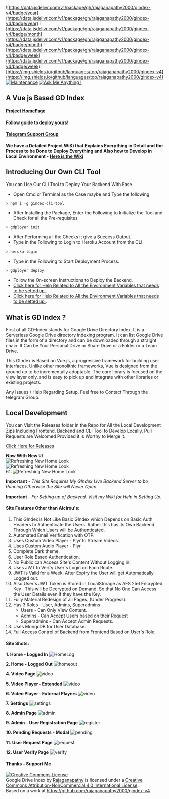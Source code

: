 ![https://data.jsdelivr.com/v1/package/gh/rajaganapathy2000/gindex-v4/badge/year](https://data.jsdelivr.com/v1/package/gh/rajaganapathy2000/gindex-v4/badge/year) ![https://data.jsdelivr.com/v1/package/gh/rajaganapathy2000/gindex-v4/badge/month](https://data.jsdelivr.com/v1/package/gh/rajaganapathy2000/gindex-v4/badge/month) ![https://data.jsdelivr.com/v1/package/gh/rajaganapathy2000/gindex-v4/badge/week](https://data.jsdelivr.com/v1/package/gh/rajaganapathy2000/gindex-v4/badge/week) ![https://img.shields.io/github/languages/top/rajaganapathy2000/gindex-v4](https://img.shields.io/github/languages/top/rajaganapathy2000/gindex-v4) [![Maintenance](https://img.shields.io/badge/Maintained%3F-yes-green.svg)](https://GitHub.com/Naereen/StrapDown.js/graphs/commit-activity) [![Ask Me Anything !](https://img.shields.io/badge/Ask%20me-anything-1abc9c.svg)](https://t.me/joinchat/MXJ4wk5Gs__QFZbvBdd_pg)

##  A Vue js Based GD Index

#### [Project HomePage](https://gen.infozy.tk/)
#### [Follow guide to deploy yours!](https://telegra.ph/Google-Drive-Ultimate-Index-07-04)
#### [Telegram Support Group](https://t.me/joinchat/MXJ4wk5Gs__QFZbvBdd_pg)

#### We have a Detailed Project WiKi that Explains Everything in Detail and the Process to be Done to Deploy Everything and Also how to Develop in Local Environment - [Here is the Wiki](https://github.com/rajaganapathy2000/gindex-v4/wiki)

## Introducing Our Own CLI Tool

You can Use Our CLI Tool to Deploy Your Backend With Ease.

* Open Cmd or Terminal as the Case maybe and Type the following

```js
> npm i -g gindex-cli-tool
```

* After Installing the Package, Enter the Following to Initialize the Tool and Check for all the Pre-requisites

```js
> gdployer init
```

* After Performing all the Checks it give a Success Output.
* Type in the Following to Login to Heroku Account from the CLI.

```js
> heroku login
```

* Type in the Following to Start Deployment Process.

```js
> gdployer deploy
```

* Follow the On-screen Instructions to Deploy the Backend.
* [Click here for Help Related to All the Environment Variables that needs to be setted up.](https://github.com/rajaganapathy2000/gindex-v4/wiki/ackend-envirnment-variables).
* [Click here for Help Related to All the Environment Variables that needs to be setted up.](https://github.com/rajaganapathy2000/gindex-v4/wiki/backend-envirnment-variables).

## What is GD Index ?

First of all GD-Index stands for Google Drive Directory Index. It is a Serverless Google Drive directory indexing program. It can list Google Drive files in the form of a directory and can be downloaded through a straight chain. It Can be Your Personal Drive or Share Drive or a Folder or a Team Drive.

This GIndex is Based on Vue.js, a progressive framework for building user interfaces. Unlike other monolithic frameworks, Vue is designed from the ground up to be incrementally adoptable. The core library is focused on the view layer only, and is easy to pick up and integrate with other libraries or existing projects.

Any Issues / Help Regarding Setup, Feel free to Contact Through the telegram Group.

## Local Development

You can Visit the Releases folder in the Repo for All the Local Development Zips Including Frontend, Backend and CLI Tool to Develop Locally. Pull Requests are Welcomed Provided it is Worthy to Merge it.

[Click Here for Releases](https://github.com/rajaganapathy2000/gindex-v4/tree/master/releases)

**Now With New UI**<br>
![Refreshing New Home Look](https://github.com/rajaganapathy2000/gindex-v4/blob/dark-mode-0-1/imgs/home.png?raw=true)<br>
![Refreshing New Home Look](https://github.com/rajaganapathy2000/gindex-v4/blob/dark-mode-0-1/imgs/home2.png?raw=true)<br>
61: ![Refreshing New Home Look](https://github.com/rajaganapathy2000/gindex-v4/blob/dark-mode-0-1/imgs/home-nolog.png?raw=true)<br>

**Important** - _This Site Requires My GIndex Live Backend Server to be Running Otherwise the Site will Never Open._

**Important** - _For Setting up of Backend. Visit my Wiki for Help in Setting Up._

#### Site Features Other than Aicirou's:

1. This GIndex is Not Like Basic GIndex which Depends on Basic Auth  Headers to Authenticate the Users. Rather this has its Own Backend Through Which Users will be Authenticated.
2. Automated Email Verification with OTP.
3. Uses Custom Video Player - Plyr to Stream Videos.
4. Uses Custom Audio Player - Plyr
5. Complete Dark theme.
6. User Role Based Authentication.
7. No Public can Access Site's Content Without Logging in.
8. Uses JWT to Verify User's Login on Each Route.
9. JWT is Valid for a Week. After Expiry the User will get Automatically Logged out.
10. Also User's JWT Token is Stored in LocalStorage as AES 256 Encrypted Key . This will be Decrypted on Demand. So that No One Can Access the User Details even if they have the Key.
11. Fully Material Redesign of all Pages. (Under Progress).
12. Has 3 Roles - User, Admins, Superadmins
	- Users - Can Only View Content.
	- Admins - Can Accept Users based on their Request
	- Superadmins - Can Accept Admin Requests.
13. Uses MongoDB for User Database.
14. Full Access Control of Backend from Frontend Based on User's Role.

#### Site Shots:
**1. Home - Logged In**
![HomeLog](imgs/home.png)

**2. Home - Logged Out**
![homeout](imgs/homelogout.jpg)

**4. Video Page**
![video](imgs/videoPlayer.jpg)

**5. Video Player - Extended**
![video](imgs/videplayer2.jpg)

**6. Video Player - External Players**
![video](imgs/videoPlayer%20Modal.jpg)

**7. Settings**
![settings](imgs/settings.jpg)

**8. Admin Page**
![admin](imgs/adminpage.jpg)

**9. Admin - User Registration Page**
![register](imgs/newuserregister.jpg)

**10. Pending Requests - Modal**
![pending](imgs/pendinguser.jpeg)

**11. User Request Page**
![request](imgs/request.jpeg)

**12. User Verify Page**
![verify](imgs/verify.jpeg)


#### Thanks - Support Me

<a rel="license" href="http://creativecommons.org/licenses/by-nc/4.0/"><img alt="Creative Commons License" style="border-width:0" src="https://i.creativecommons.org/l/by-nc/4.0/88x31.png" /></a><br /><span xmlns:dct="http://purl.org/dc/terms/" href="http://purl.org/dc/dcmitype/InteractiveResource" property="dct:title" rel="dct:type">Google Drive Index</span> by <a xmlns:cc="http://creativecommons.org/ns#" href="https://github.com/rajaganapathy2000" property="cc:attributionName" rel="cc:attributionURL">Rajaganapathy</a> is licensed under a <a rel="license" href="http://creativecommons.org/licenses/by-nc/4.0/">Creative Commons Attribution-NonCommercial 4.0 International License</a>.<br />Based on a work at <a xmlns:dct="http://purl.org/dc/terms/" href="https://github.com/rajaganapathy2000/gindex-v4" rel="dct:source">https://github.com/rajaganapathy2000/gindex-v4</a>
